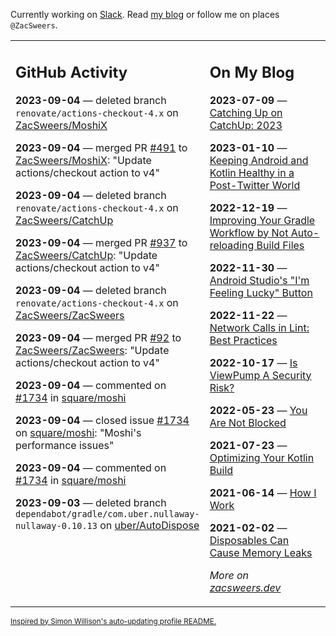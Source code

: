 Currently working on [Slack](https://slack.com/). Read [my blog](https://zacsweers.dev/) or follow me on places `@ZacSweers`.

<table><tr><td valign="top" width="60%">

## GitHub Activity
<!-- githubActivity starts -->
**2023-09-04** — deleted branch `renovate/actions-checkout-4.x` on [ZacSweers/MoshiX](https://github.com/ZacSweers/MoshiX)

**2023-09-04** — merged PR [#491](https://github.com/ZacSweers/MoshiX/pull/491) to [ZacSweers/MoshiX](https://github.com/ZacSweers/MoshiX): "Update actions/checkout action to v4"

**2023-09-04** — deleted branch `renovate/actions-checkout-4.x` on [ZacSweers/CatchUp](https://github.com/ZacSweers/CatchUp)

**2023-09-04** — merged PR [#937](https://github.com/ZacSweers/CatchUp/pull/937) to [ZacSweers/CatchUp](https://github.com/ZacSweers/CatchUp): "Update actions/checkout action to v4"

**2023-09-04** — deleted branch `renovate/actions-checkout-4.x` on [ZacSweers/ZacSweers](https://github.com/ZacSweers/ZacSweers)

**2023-09-04** — merged PR [#92](https://github.com/ZacSweers/ZacSweers/pull/92) to [ZacSweers/ZacSweers](https://github.com/ZacSweers/ZacSweers): "Update actions/checkout action to v4"

**2023-09-04** — commented on [#1734](https://github.com/square/moshi/issues/1734#issuecomment-1705391019) in [square/moshi](https://github.com/square/moshi)

**2023-09-04** — closed issue [#1734](https://github.com/square/moshi/issues/1734) on [square/moshi](https://github.com/square/moshi): "Moshi's performance issues"

**2023-09-04** — commented on [#1734](https://github.com/square/moshi/issues/1734#issuecomment-1705380101) in [square/moshi](https://github.com/square/moshi)

**2023-09-03** — deleted branch `dependabot/gradle/com.uber.nullaway-nullaway-0.10.13` on [uber/AutoDispose](https://github.com/uber/AutoDispose)
<!-- githubActivity ends -->
</td><td valign="top" width="40%">

## On My Blog
<!-- blog starts -->
**2023-07-09** — [Catching Up on CatchUp: 2023](https://www.zacsweers.dev/catching-up-on-catchup-2023/)

**2023-01-10** — [Keeping Android and Kotlin Healthy in a Post-Twitter World](https://www.zacsweers.dev/keeping-android-healthy/)

**2022-12-19** — [Improving Your Gradle Workflow by Not Auto-reloading Build Files](https://www.zacsweers.dev/improving-your-workflow-by-not-auto-reloading-build-files/)

**2022-11-30** — [Android Studio's "I'm Feeling Lucky" Button](https://www.zacsweers.dev/android-studios-im-feeling-lucky-button/)

**2022-11-22** — [Network Calls in Lint: Best Practices](https://www.zacsweers.dev/network-calls-in-lint-best-practices/)

**2022-10-17** — [Is ViewPump A Security Risk?](https://www.zacsweers.dev/is-viewpump-a-security-risk/)

**2022-05-23** — [You Are Not Blocked](https://www.zacsweers.dev/you-are-not-blocked/)

**2021-07-23** — [Optimizing Your Kotlin Build](https://www.zacsweers.dev/optimizing-your-kotlin-build/)

**2021-06-14** — [How I Work](https://www.zacsweers.dev/how-i-work/)

**2021-02-02** — [Disposables Can Cause Memory Leaks](https://www.zacsweers.dev/disposables-can-cause-memory-leaks/)
<!-- blog ends -->
_More on [zacsweers.dev](https://zacsweers.dev/)_
</td></tr></table>

<sub><a href="https://simonwillison.net/2020/Jul/10/self-updating-profile-readme/">Inspired by Simon Willison's auto-updating profile README.</a></sub>